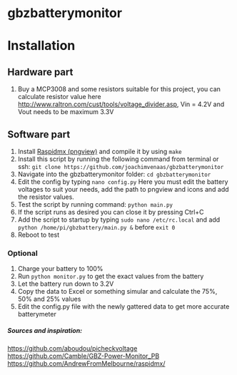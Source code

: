 # gbzbatterymonitor

# Installation

## Hardware part
1. Buy a MCP3008 and some resistors suitable for this project, you can calculate resistor value here http://www.raltron.com/cust/tools/voltage_divider.asp, Vin = 4.2V and Vout needs to be maximum 3.3V

## Software part
1. Install [Raspidmx (pngview)](https://github.com/AndrewFromMelbourne/raspidmx/) and compile it by using `make`
2. Install this script by running the following command from terminal or ssh: `git clone https://github.com/joachimvenaas/gbzbatterymonitor`
3. Navigate into the gbzbatterymonitor folder: `cd gbzbatterymonitor`
4. Edit the config by typing `nano config.py` Here you must edit the battery voltages to suit your needs, add the path to pngview and icons and add the resistor values.
5. Test the script by running command: `python main.py`
6. If the script runs as desired you can close it by pressing Ctrl+C
7. Add the script to startup by typing `sudo nano /etc/rc.local` and add `python /home/pi/gbzbattery/main.py &` before `exit 0`
8. Reboot to test

### Optional
1. Charge your battery to 100%
2. Run `python monitor.py` to get the exact values from the battery
3. Let the battery run down to 3.2V
4. Copy the data to Excel or something simular and calculate the 75%, 50% and 25% values
5. Edit the config.py file with the newly gattered data to get more accurate batterymeter

##### Sources and inspiration:
https://github.com/aboudou/picheckvoltage
https://github.com/Camble/GBZ-Power-Monitor_PB
https://github.com/AndrewFromMelbourne/raspidmx/
